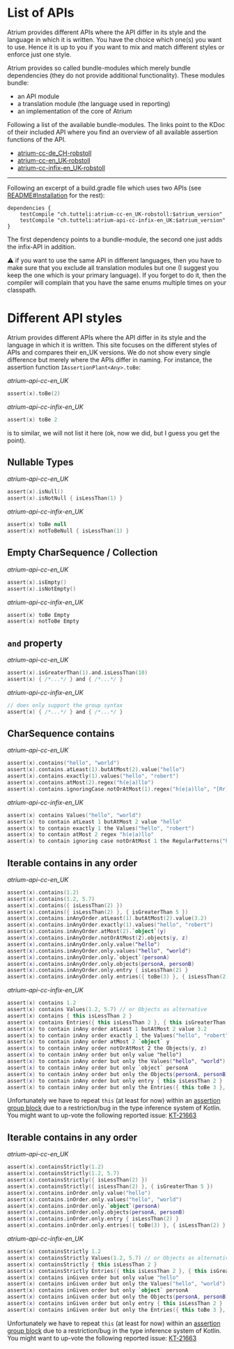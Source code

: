 # List of APIs
Atrium provides different APIs where the API differ in its style and the language in which it is written.
You have the choice which one(s) you want to use. 
Hence it is up to you if you want to mix and match different styles or enforce just one style.

Atrium provides so called bundle-modules which merely bundle dependencies (they do not provide additional functionality).
These modules bundle:
- an API module
- a translation module (the language used in reporting)
- an implementation of the core of Atrium


Following a list of the available bundle-modules. 
The links point to the KDoc of their included API where you find an overview of all available assertion functions of the API.

- [atrium-cc-de_CH-robstoll](https://robstoll.github.io/atrium/latest#/doc/ch.tutteli.atrium.api.cc.de_-c-h/index.html)
- [atrium-cc-en_UK-robstoll](https://robstoll.github.io/atrium/latest#/doc/ch.tutteli.atrium.api.cc.en_-u-k/index.html)
- [atrium-cc-infix-en_UK-robstoll](https://robstoll.github.io/atrium/latest#/doc/ch.tutteli.atrium.api.cc.infix.en_-u-k/index.html)

----

Following an excerpt of a build.gradle file which uses two APIs (see 
[README#Installation](https://github.com/robstoll/atrium/tree/master/README.md#installation)
for the rest):
```
dependencies {
    testCompile "ch.tutteli:atrium-cc-en_UK-robstoll:$atrium_version"
    testCompile "ch.tutteli:atrium-api-cc-infix-en_UK:$atrium_version"
}
```

The first dependency points to a bundle-module, the second one just adds the infix-API in addition.

:warning: if you want to use the same API in different languages, 
then you have to make sure that you exclude all translation modules but one (I suggest you keep the one which is your primary language).
If you forget to do it, then the compiler will complain that you have the same enums multiple times on your classpath.

# Different API styles

Atrium provides different APIs where the API differ in its style and the language in which it is written.
This site focuses on the different styles of APIs and compares their en_UK versions. 
We do not show every single difference but merely where the APIs differ in naming.
For instance, the assertion function `IAssertionPlant<Any>.toBe`:

*atrium-api-cc-en_UK*
```kotlin
assert(x).toBe(2)
``` 
*atrium-api-cc-infix-en_UK*
```kotlin
assert(x) toBe 2
``` 

is to similar, we will not list it here (ok, now we did, but I guess you get the point).

## Nullable Types

*atrium-api-cc-en_UK*
```kotlin
assert(x).isNull()
assert(x).isNotNull { isLessThan(1) }
```

*atrium-api-cc-infix-en_UK*

```kotlin
assert(x) toBe null
assert(x) notToBeNull { isLessThan(1) }
```

## Empty CharSequence / Collection

*atrium-api-cc-en_UK*
```kotlin
assert(x).isEmpty()
assert(x).isNotEmpty()
```

*atrium-api-cc-infix-en_UK*

```kotlin
assert(x) toBe Empty
assert(x) notToBe Empty
```

## `and` property

*atrium-api-cc-en_UK*
```kotlin
assert(x).isGreaterThan(1).and.isLessThan(10)
assert(x) { /*...*/ } and { /*...*/ }
```

*atrium-api-cc-infix-en_UK*
```kotlin
// does only support the group syntax
assert(x) { /*...*/ } and { /*...*/ }
```

## CharSequence contains

*atrium-api-cc-en_UK*
```kotlin
assert(x).contains("hello", "world")
assert(x).contains.atLeast(1).butAtMost(2).value("hello")
assert(x).contains.exactly(1).values("hello", "robert")
assert(x).contains.atMost(2).regex("h(e|a)llo")
assert(x).contains.ignoringCase.notOrAtMost(1).regex("h(e|a)llo", "[Rr]obert")
```

*atrium-api-cc-infix-en_UK*
```kotlin
assert(x) contains Values("hello", "world")
assert(x) to contain atLeast 1 butAtMost 2 value "hello"
assert(x) to contain exactly 1 the Values("hello", "robert")
assert(x) to contain atMost 2 regex "h(e|a)llo"
assert(x) to contain ignoring case notOrAtMost 1 the RegularPatterns("h(e|a)llo", "[Rr]obert")
```

## Iterable contains in any order

*atrium-api-cc-en_UK*
```kotlin
assert(x).contains(1.2)
assert(x).contains(1.2, 5.7)
assert(x).contains({ isLessThan(2) })
assert(x).contains({ isLessThan(2) }, { isGreaterThan 5 })
assert(x).contains.inAnyOrder.atLeast(1).butAtMost(2).value(3.2)
assert(x).contains.inAnyOrder.exactly(1).values("hello", "robert")
assert(x).contains.inAnyOrder.atMost(2).`object`(y)
assert(x).contains.inAnyOrder.notOrAtMost(2).objects(y, z)
assert(x).contains.inAnyOrder.only.value("hello")
assert(x).contains.inAnyOrder.only.values("hello", "world")
assert(x).contains.inAnyOrder.only.`object`(personA)
assert(x).contains.inAnyOrder.only.objects(personA, personB)
assert(x).contains.inAnyOrder.only.entry { isLessThan(2) }
assert(x).contains.inAnyOrder.only.entries({ toBe(3) }, { isLessThan(2) })
```

*atrium-api-cc-infix-en_UK*
```kotlin
assert(x) contains 1.2
assert(x) contains Values(1.2, 5.7) // or Objects as alternative
assert(x) contains { this isLessThan 2 }
assert(x) contains Entries({ this isLessThan 2 }, { this isGreaterThan 5 })
assert(x) to contain inAny order atLeast 1 butAtMost 2 value 3.2
assert(x) to contain inAny order exactly 1 the Values("hello", "robert")
assert(x) to contain inAny order atMost 2 `object` y
assert(x) to contain inAny order notOrAtMost 2 the Objects(y, z)
assert(x) to contain inAny order but only value "hello")
assert(x) to contain inAny order but only the Values("hello", "world")
assert(x) to contain inAny order but only `object` personA
assert(x) to contain inAny order but only the Objects(personA, personB)
assert(x) to contain inAny order but only entry { this isLessThan 2 } 
assert(x) to contain inAny order but only the Entries({ this toBe 3 }, { this isLessThan 2 })
```

Unfortunately we have to repeat `this` (at least for now) within an 
[assertion group block](https://github.com/robstoll/atrium/tree/master/README.md#define-single-assertions-or-assertion-groups)
due to a restriction/bug in the type inference system of Kotlin. 
You might want to up-vote the following reported issue: 
[KT-21663](https://youtrack.jetbrains.com/issue/KT-21663)

## Iterable contains in any order

*atrium-api-cc-en_UK*
```kotlin
assert(x).containsStrictly(1.2)
assert(x).containsStrictly(1.2, 5.7)
assert(x).containsStrictly({ isLessThan(2) })
assert(x).containsStrictly({ isLessThan(2) }, { isGreaterThan 5 })
assert(x).contains.inOrder.only.value("hello")
assert(x).contains.inOrder.only.values("hello", "world")
assert(x).contains.inOrder.only.`object`(personA)
assert(x).contains.inOrder.only.objects(personA, personB)
assert(x).contains.inOrder.only.entry { isLessThan(2) }
assert(x).contains.inOrder.only.entries({ toBe(3) }, { isLessThan(2) })
```

*atrium-api-cc-infix-en_UK*
```kotlin
assert(x) containsStrictly 1.2
assert(x) containsStrictly Values(1.2, 5.7) // or Objects as alternative
assert(x) containsStrictly { this isLessThan 2 }
assert(x) containsStrictly Entries({ this isLessThan 2 }, { this isGreaterThan 5 })
assert(x) contains inGiven order but only value "hello"
assert(x) contains inGiven order but only the Values("hello", "world")
assert(x) contains inGiven order but only `object` personA
assert(x) contains inGiven order but only the Objects(personA, personB)
assert(x) contains inGiven order but only entry { this isLessThan 2 }
assert(x) contains inGiven order but only the Entries({ this toBe 3 }, { this isLessThan 2 })
```

Unfortunately we have to repeat `this` (at least for now) within an 
[assertion group block](https://github.com/robstoll/atrium/tree/master/README.md#define-single-assertions-or-assertion-groups)
due to a restriction/bug in the type inference system of Kotlin. 
You might want to up-vote the following reported issue: 
[KT-21663](https://youtrack.jetbrains.com/issue/KT-21663)